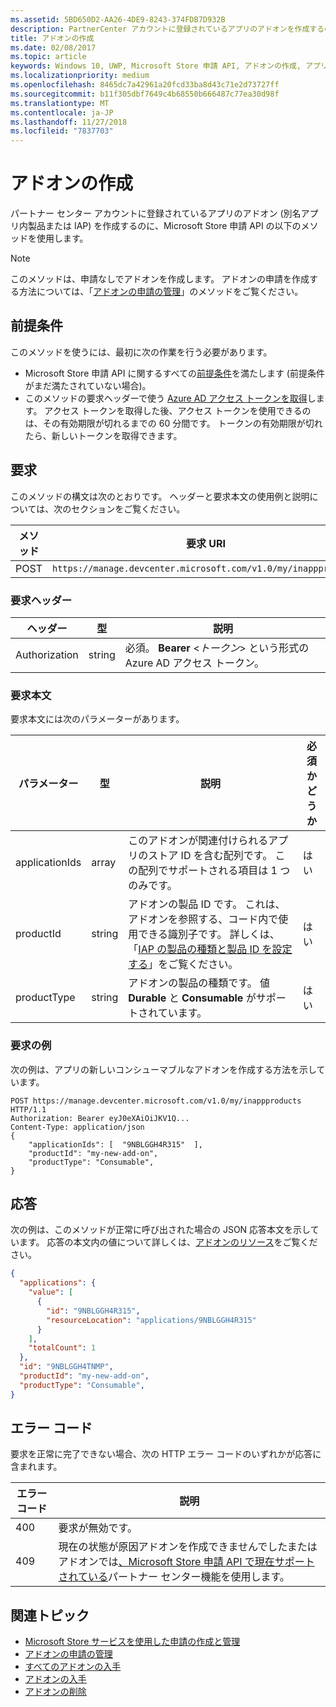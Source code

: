 ```yaml
---
ms.assetid: 5BD650D2-AA26-4DE9-8243-374FDB7D932B
description: PartnerCenter アカウントに登録されているアプリのアドオンを作成するのに、Microsoft Store 申請 API の以下のメソッドを使用します。
title: アドオンの作成
ms.date: 02/08/2017
ms.topic: article
keywords: Windows 10, UWP, Microsoft Store 申請 API, アドオンの作成, アプリ内製品, IAP
ms.localizationpriority: medium
ms.openlocfilehash: 8465dc7a42961a20fcd33ba8d43c71e2d73727ff
ms.sourcegitcommit: b11f305dbf7649c4b68550b666487c77ea30d98f
ms.translationtype: MT
ms.contentlocale: ja-JP
ms.lasthandoff: 11/27/2018
ms.locfileid: "7837703"
---
```

# <a name="create-an-add-on"></a>アドオンの作成

パートナー センター アカウントに登録されているアプリのアドオン (別名アプリ内製品または IAP) を作成するのに、Microsoft Store 申請 API の以下のメソッドを使用します。

> [!NOTE]
> このメソッドは、申請なしでアドオンを作成します。 アドオンの申請を作成する方法については、「[アドオンの申請の管理](manage-add-on-submissions.md)」のメソッドをご覧ください。

## <a name="prerequisites"></a>前提条件

このメソッドを使うには、最初に次の作業を行う必要があります。

* Microsoft Store 申請 API に関するすべての[前提条件](create-and-manage-submissions-using-windows-store-services.md#prerequisites)を満たします (前提条件がまだ満たされていない場合)。
* このメソッドの要求ヘッダーで使う [Azure AD アクセス トークンを取得](create-and-manage-submissions-using-windows-store-services.md#obtain-an-azure-ad-access-token)します。 アクセス トークンを取得した後、アクセス トークンを使用できるのは、その有効期限が切れるまでの 60 分間です。 トークンの有効期限が切れたら、新しいトークンを取得できます。

## <a name="request"></a>要求

このメソッドの構文は次のとおりです。 ヘッダーと要求本文の使用例と説明については、次のセクションをご覧ください。

| メソッド | 要求 URI                                                      |
|--------|------------------------------------------------------------------|
| POST    | ```https://manage.devcenter.microsoft.com/v1.0/my/inappproducts``` |


### <a name="request-header"></a>要求ヘッダー

| ヘッダー        | 型   | 説明                                                                 |
|---------------|--------|-----------------------------------------------------------------------------|
| Authorization | string | 必須。 **Bearer** &lt;*トークン*&gt; という形式の Azure AD アクセス トークン。 |


### <a name="request-body"></a>要求本文

要求本文には次のパラメーターがあります。

|  パラメーター  |  型  |  説明  |  必須かどうか  |
|------|------|------|------|
|  applicationIds  |  array  |  このアドオンが関連付けられるアプリのストア ID を含む配列です。 この配列でサポートされる項目は 1 つのみです。   |  はい  |
|  productId  |  string  |  アドオンの製品 ID です。 これは、アドオンを参照する、コード内で使用できる識別子です。 詳しくは、「[IAP の製品の種類と製品 ID を設定する](https://msdn.microsoft.com/windows/uwp/publish/set-your-iap-product-id)」をご覧ください。  |  はい  |
|  productType  |  string  |  アドオンの製品の種類です。 値 **Durable** と **Consumable** がサポートされています。  |  はい  |


### <a name="request-example"></a>要求の例

次の例は、アプリの新しいコンシューマブルなアドオンを作成する方法を示しています。

```syntax
POST https://manage.devcenter.microsoft.com/v1.0/my/inappproducts HTTP/1.1
Authorization: Bearer eyJ0eXAiOiJKV1Q...
Content-Type: application/json
{
    "applicationIds": [  "9NBLGGH4R315"  ],
    "productId": "my-new-add-on",
    "productType": "Consumable",
}
```

## <a name="response"></a>応答

次の例は、このメソッドが正常に呼び出された場合の JSON 応答本文を示しています。 応答の本文内の値について詳しくは、[アドオンのリソース](manage-add-ons.md#add-on-object)をご覧ください。

```json
{
  "applications": {
    "value": [
      {
        "id": "9NBLGGH4R315",
        "resourceLocation": "applications/9NBLGGH4R315"
      }
    ],
    "totalCount": 1
  },
  "id": "9NBLGGH4TNMP",
  "productId": "my-new-add-on",
  "productType": "Consumable",
}
```

## <a name="error-codes"></a>エラー コード

要求を正常に完了できない場合、次の HTTP エラー コードのいずれかが応答に含まれます。

| エラー コード |  説明                                                                                                                                                                           |
|--------|------------------|
| 400  | 要求が無効です。 |
| 409  | 現在の状態が原因アドオンを作成できませんでしたまたはアドオンでは[、Microsoft Store 申請 API で現在サポートされている](create-and-manage-submissions-using-windows-store-services.md#not_supported)パートナー センター機能を使用します。 |   


## <a name="related-topics"></a>関連トピック

* [Microsoft Store サービスを使用した申請の作成と管理](create-and-manage-submissions-using-windows-store-services.md)
* [アドオンの申請の管理](manage-add-on-submissions.md)
* [すべてのアドオンの入手](get-all-add-ons.md)
* [アドオンの入手](get-an-add-on.md)
* [アドオンの削除](delete-an-add-on.md)
